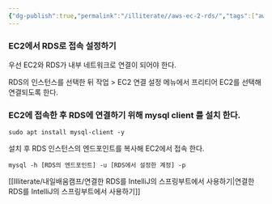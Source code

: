 ```yaml
---
{"dg-publish":true,"permalink":"/illiterate//aws-ec-2-rds/","tags":["aws"],"noteIcon":"","created":"2025-02-07 11:52","updated":"2025-02-17T00:45:03+09:00"}
---
```


### EC2에서 RDS로 접속 설정하기

우선 EC2와 RDS가 내부 네트워크로 연결이 되어야 한다.

RDS의 인스턴스를 선택한 뒤 작업 > EC2 연결 설정 메뉴에서 프리티어 EC2를 선택해 연결되도록 한다.

### EC2에 접속한 후 RDS에 연결하기 위해 mysql client 를 설치 한다.

```
sudo apt install mysql-client -y
```

설치 후 RDS 인스턴스의 엔드포인트를 복사해 EC2에서 접속 한다.

```
mysql -h [RDS의 엔드포인트] -u [RDS에서 설정한 계정] -p
```


[[Illiterate/내일배움캠프/연결한 RDS를 IntelliJ의 스프링부트에서 사용하기\|연결한 RDS를 IntelliJ의 스프링부트에서 사용하기]]